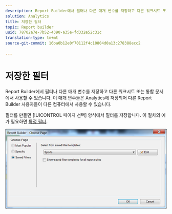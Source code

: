 ```yaml
---
description: Report Builder에서 필터나 다른 매개 변수를 저장하고 다른 워크시트 또는 통합 문서에서 사용할 수 있습니다. 이 매개 변수들은 Analytics에 저장되어 다른 Report Builder 사용자들이 다른 컴퓨터에서 사용할 수 있습니다.
solution: Analytics
title: 저장한 필터
topic: Report builder
uuid: 78702a7e-7b52-4390-a35e-fd332e52c31c
translation-type: tm+mt
source-git-commit: 16ba0b12e0f70112f4c10804d0a13c278388ecc2

---
```



# 저장한 필터

Report Builder에서 필터나 다른 매개 변수를 저장하고 다른 워크시트 또는 통합 문서에서 사용할 수 있습니다. 이 매개 변수들은 Analytics에 저장되어 다른 Report Builder 사용자들이 다른 컴퓨터에서 사용할 수 있습니다.

필터를 만들면 [!UICONTROL 페이지 선택] 양식에서 필터를 저장합니다. 이 절차의 예가 필요하면 [특정 필터](/help/analyze/report-builder/layout/c-filter-dimensions/t-specific-filters.md).

![](assets/choose_page_saved.png)

